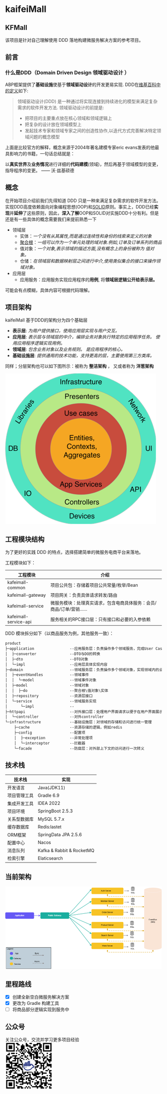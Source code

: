 # kaifeiMall

## KFMall

该项目是针对自己理解使用 DDD 落地构建微服务解决方案的参考项目。

## 前言

### 什么是DDD（Domain Driven Design  领域驱动设计 ）

ABP框架提供了**基础设施**使基于**领域驱动设计**的开发更易实现. DDD在[维基百科中的定义](https://zh.wikipedia.org/wiki/%E5%9F%9F%E9%A9%B1%E5%8A%A8%E5%BC%80%E5%8F%91)如下:

> 领域驱动设计(DDD) 是一种通过将实现连接到持续进化的模型来满足复杂需求的软件开发方法. 领域驱动设计的前提是:
>
> - 把项目的主要重点放在核心领域和领域逻辑上
> - 把复杂的设计放在领域模型上
> - 发起技术专家和领域专家之间的创造性协作,以迭代方式完善解决特定领域问题的概念模型

上面是比较官方的解释，概念来源于2004年著名建模专家eric evans发表的他最具影响力的书籍，一句话总结就是：

以**真实世界**及**业务情况**进行详细的**代码建模**(领域)，然后再基于领域模型的变更，指导程序的变更。                                                                                                                      —— 沃·兹基硕德

## 概念

在开始项目介绍前我们先得知道 DDD 只是一种来满足复杂需求的软件开发方法。实现DDD高度依赖面向对象编程思想(OOP)和[SOLID](https://zh.wikipedia.org/wiki/SOLID_(%E9%9D%A2%E5%90%91%E5%AF%B9%E8%B1%A1%E8%AE%BE%E8%AE%A1))原则。事实上，DDD已经**实现**并**延伸**了这些原则，因此，**深入了解**OOP和SOLID对实施DDD十分有利。但是还是有一些具体的概念需要我们来提前熟悉一下

- 领域层
    - 实体：*一个没有从其属性,而是通过连续性和身份的线索来定义的对象*
    - [聚合根](https://martinfowler.com/bliki/DDD_Aggregate.html)：*一组可以作为一个单元处理的域对象.例如,订单及订单系列的商品*
    - 值对象：*一个对象,表示领域的描述方面,没有概念上的身份被称为 值对象。*
    - 仓储：*在领域层和数据映射层之间进行中介,使用类似集合的接口来操作领域对象。*
- 应用层
    - 应用服务：应用服务实现应用程序的**用例**, 将**领域层逻辑公开给表示层。**

可能会有点模糊，具体内容可根据代码理解。

## 项目架构

kaifeiMall 基于DDD的架构分为四个基础层

- **表示层**: *为用户提供接口，使用应用层实现与用户交互。*
- **应用层**: *表示层与领域层的中介，编排业务对象执行特定的应用程序任务。 使用应用程序逻辑实现用例。*
- **领域层**: *包含业务对象以及业务规则。 是应用程序的核心。*
- **基础设施层**: *提供通用的技术功能，支持更高的层，主要使用第三方类库。*

同样；分层架构也可以如下图所示：被称为 **整洁架构** ， 又或者称为 **洋葱架构**

![DDD.png](./docs/DDD.png)

## 工程模块结构

为了更好的实践 DDD 的特点，选择搭建简单的微服务电商平台来落地。

工程模块如下：

| 工程模块 | 介绍 |
| --- | --- |
| kafeimall-common | 项目公共包：存储着项目公共常量/枚举/Bean |
| kafeimall-gateway | 项目网关：负责具体请求转发/路由 |
| kafeimall-service | 微服务模块：处理真实请求，包含电商具体服务：会员/商品/订单/营销…… |
| kafeimall-service-api | 服务相关的RPC接口层：只有接口和必要的入参依赖 |

DDD 模块拆分如下（以商品服务为例，其他服务一致）：

```html
product        
├─application                --应用服务层：负责操作多个领域服务，完成User Case
│  ├─converter               --DTO与DO的转换
│  ├─dto                     --DTO对象
│  └─impl                    --应用层具体实现内容
├─domain                     --领域服务层：负责操作多个领域对象，实现领域内的业务逻辑
│  ├─eventHandles            --领域事件
│  │  └─model                --领域事件对象
│  ├─model                   --领域对象
│  │  ├─do                   --聚合根\值对象\实体
│  ├─repository              --资源层接口
│  └─service                 --领域服务实现
│      └─impl                --
├─httpapi                    --对外接口层：处理用户界面请求以便于在用户界面展示
│  └─controller              --对外controller
└─infrastructure             --基础设施层：对领域的存储和访问进行统一管理
    ├─cache                  --资源存储的逻辑，例如redis
    ├─config                 --配置项
    │  ├─exception           --异常处理项
    │  └─interceptor         --拦截器
    └─facade                 --防腐层：对外部上下文的访问进行一次转义
```

## 技术栈

| 技术栈 | 实现 |
| --- | --- |
| 开发语言 | Java(JDK11) |
| 项目管理工具 | Gradle 6.9 |
| 集成开发工具 | IDEA 2022 |
| 项目环境 | SpringBoot 2.5.3 |
| 关系型数据库 | MySQL 5.7.x |
| 缓存数据库 | Redis:lastet |
| ORM框架 | SpringData JPA 2.5.6 |
| 配置中心 | Nacos |
| 消息队列 | Kafka & Rabbit & RocketMQ |
| 检索引擎 | Elaticsearch |

## 当前架构

![jiegou.png](./docs/jiegou.png)

## 里程路线

- [x]  创建全新空白微服务解决方案
- [x]  更改为 Gradle 构建工具
- [ ]  将商品部分逻辑实现到服务中

## 公众号

关注公众号，交流并学习更多项目经验<br/>
<img src="./docs/gongzhonghao.png" width="30%">